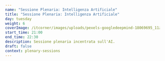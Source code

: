 ```yaml
---
name: "Sessione Plenaria: Intelligenza Artificiale"
title: "Sessione Plenaria: Intelligenza Artificiale"
day: tuesday
weight: 6
coverImage: /itcorner/images/uploads/pexels-googledeepmind-18069695_11zon.webp
start_time: 21:00
end_time: 22:30
description: Sessione plenaria incentrata sull'AI.
draft: false
context: plenary-sessions
---
```

